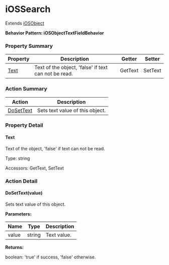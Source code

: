 # iOSSearch

Extends [iOSObject](iOSObject.md)





**Behavior Pattern: iOSObjectTextFieldBehavior**


<!-- ============================== property summary ========================== -->

	

### Property Summary

| **Property** | **Description** | **Getter** | **Setter** |
| ------------ | --------------- | ---------- | ---------- |
| [Text](#Text) | Text of the object, 'false' if text can not be read. | GetText | SetText |



	
<!-- ============================== action summary ========================== -->



### Action Summary

|  **Action** | **Description** | 
| ----------- | --------------- |
|	[DoSetText](#DoSetText) | Sets text value of this object. |




<!-- ============================== property detail ========================== -->
	
### Property Detail
		
<a name="Text"></a>
#### Text


Text of the object, 'false' if text can not be read.

			
	
			
Type: string
			
			
Accessors: GetText, SetText
			
		
	
	
<!-- ============================== action detail ========================== -->
	
### Action Detail
		
<a name="DoSetText"></a>    
#### DoSetText(value)

Sets text value of this object.


**Parameters:**

|	**Name** | **Type** | **Description** |
| ---------- | -------- | --------------- |
| value | string |	Text value. |




**Returns:**

boolean: 'true' if success, 'false' otherwise.



<a name="see.also.iossearch.dosettext"></a>

	

